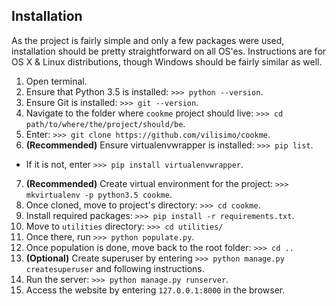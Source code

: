 ## Installation
As the project is fairly simple and only a few packages were used, installation 
should be pretty straightforward on all OS'es. Instructions are for OS X & Linux
distributions, though Windows should be fairly similar as well.

1. Open terminal.
2. Ensure that Python 3.5 is installed: `>>> python --version`.
3. Ensure Git is installed: `>>> git --version`.
4. Navigate to the folder where `cookme` project should live: `>>> cd 
path/to/where/the/project/should/be`.
5. Enter: `>>> git clone https://github.com/vilisimo/cookme`.
6. __(Recommended)__ Ensure virtualenvwrapper is installed: `>>> pip list`. 
  * If it is not, enter `>>> pip install virtualenvwrapper`.
7. __(Recommended)__ Create virtual environment for the project: 
`>>> mkvirtualenv -p python3.5 cookme`.
8. Once cloned, move to project's directory: `>>> cd cookme`.
9. Install required packages: `>>> pip install -r requirements.txt`.
10. Move to `utilities` directory: `>>> cd utilities/`
11. Once there, run `>>> python populate.py`.
12. Once population is done, move back to the root folder: `>>> cd ..`
13. __(Optional)__ Create superuser by entering `>>> python manage.py 
createsuperuser` and following instructions.
14. Run the server: `>>> python manage.py runserver`.
15. Access the website by entering `127.0.0.1:8000` in the browser.
